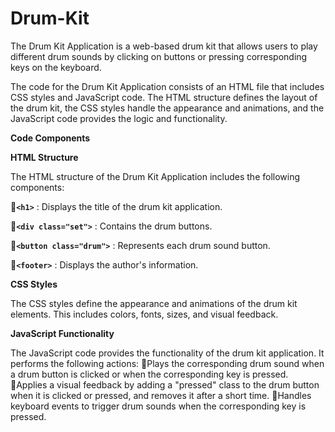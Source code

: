# Drum-Kit
The Drum Kit Application is a web-based drum kit that allows users to play different drum sounds by clicking on buttons or pressing corresponding keys on the keyboard.

The code for the Drum Kit Application consists of an HTML file that includes CSS styles and JavaScript code. The HTML structure defines the layout of the drum kit, the CSS styles handle the appearance and animations, and the JavaScript code provides the logic and functionality.

**Code Components**

**HTML Structure**

The HTML structure of the Drum Kit Application includes the following components:

**`<h1>`** : Displays the title of the drum kit application.

**`<div class="set">`** : Contains the drum buttons.

**`<button class="drum">`** : Represents each drum sound button.

**`<footer>`** : Displays the author's information.

**CSS Styles**

The CSS styles define the appearance and animations of the drum kit elements. This includes colors, fonts, sizes, and visual feedback.

**JavaScript Functionality**

The JavaScript code provides the functionality of the drum kit application. It performs the following actions:
Plays the corresponding drum sound when a drum button is clicked or when the corresponding key is pressed.
Applies a visual feedback by adding a "pressed" class to the drum button when it is clicked or pressed, and removes it after a short time.
Handles keyboard events to trigger drum sounds when the corresponding key is pressed.
